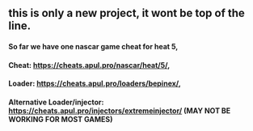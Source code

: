 ## this is only a new project, it wont be top of the line.
#### So far we have one nascar game cheat for heat 5,
#### Cheat: https://cheats.apul.pro/nascar/heat/5/,
#### Loader: https://cheats.apul.pro/loaders/bepinex/,
#### Alternative Loader/injector: https://cheats.apul.pro/injectors/extremeinjector/ (MAY NOT BE WORKING FOR MOST GAMES)
